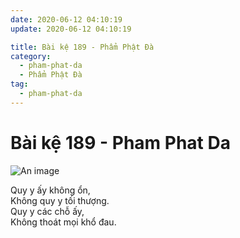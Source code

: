 ```yaml
---
date: 2020-06-12 04:10:19
update: 2020-06-12 04:10:19

title: Bài kệ 189 - Phẩm Phật Đà
category:
  - pham-phat-da
  - Phẩm Phật Đà
tag:
  - pham-phat-da
---
```


# Bài kệ 189 - Pham Phat Da

![An image](/img/pham-phat-da/pham-phat-da-189.jpg)

Quy y ấy không ổn,<br>Không quy y tối thượng.<br>Quy y các chỗ ấy,<br>Không thoát mọi khổ đau.<br>

